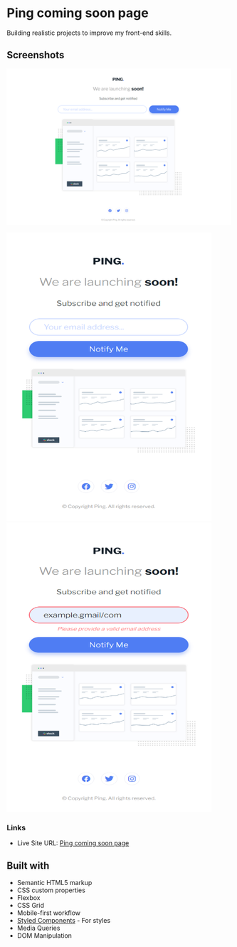 # Ping coming soon page

Building realistic projects to improve my front-end skills.

## Screenshots

![](screenshots/ss-desktop.png)

<p float="left">
<img width="460" height="650" src="screenshots/ss-mobile.png">
<img width="460" height="650" src="screenshots/ss-mobile-error.png">
</p>

### Links

- Live Site URL: [Ping coming soon page](https://p1ng-coming-soon.netlify.app/)

## Built with

- Semantic HTML5 markup
- CSS custom properties
- Flexbox
- CSS Grid
- Mobile-first workflow
- [Styled Components](https://styled-components.com/) - For styles
- Media Queries
- DOM Manipulation
